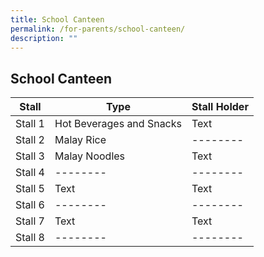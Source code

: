 ```yaml
---
title: School Canteen
permalink: /for-parents/school-canteen/
description: ""
---
```

## School Canteen



| Stall | Type | Stall Holder |
| -------- | -------- | -------- |
| Stall 1    | Hot Beverages and Snacks     | Text     |
| Stall 2   | Malay Rice | -------- |
| Stall 3     | Malay Noodles    | Text     |
| Stall 4 | -------- | -------- |
| Stall 5     | Text     | Text     |
| Stall 6 | -------- | -------- |
| Stall 7     | Text     | Text     |
| Stall 8 | -------- | -------- |

